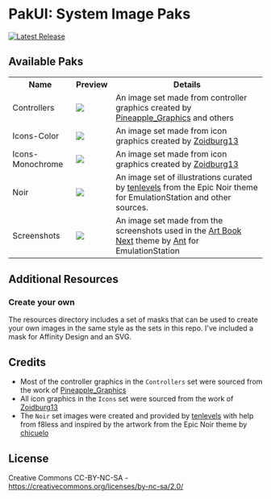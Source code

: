 # PakUI: System Image Paks

[![Latest Release](https://badgers.space/badge/Download/Latest%20Release?icon=eva-download&label=&scale=1.25&corner_radius=s)](https://github.com/anthonycaccese/pakui-system-image-paks/releases/latest)

## Available Paks

<table>
    <tr>
      <th>Name</th>
      <th>Preview</th>
      <th>Details</th>
    </tr>
    <tr>
      <td>Controllers</td>
      <td><image src="https://github.com/user-attachments/assets/55da10ff-6fa1-40c6-a246-d73f4a8e62a0" /></td>
      <td>An image set made from controller graphics created by <a href="https://archive.org/details/full-color-pngs">Pineapple_Graphics</a> and others</td>
    </tr>
    <tr>
      <td>Icons-Color</td>
      <td><image src="https://github.com/user-attachments/assets/d395d259-e436-48d2-91f1-2aa9c99e3878" /></td>
      <td>An image set made from icon graphics created by <a href="https://github.com/Zoidburg13/ES-DE-System-Icon-Set">Zoidburg13</a></td>
    </tr>
    <tr>
      <td>Icons-Monochrome</td>
      <td><image src="https://github.com/user-attachments/assets/8db581d6-62e4-42a4-af86-1511e993257b" /></td>
      <td>An image set made from icon graphics created by <a href="https://github.com/Zoidburg13/ES-DE-System-Icon-Set">Zoidburg13</a></td>
    </tr>
    <tr>
      <td>Noir</td>
      <td><img src="https://github.com/user-attachments/assets/52fbfa83-b867-425c-a3b6-c5a8907b9035" /></td>
      <td>An image set of illustrations curated by <a href="https://www.reddit.com/user/tenlevels/">tenlevels</a> from the Epic Noir theme for EmulationStation and other sources.</td>
    </tr>
    <tr>
      <td>Screenshots</td>
      <td><image src="https://github.com/user-attachments/assets/293e3192-13ae-426a-9183-f3a671550ca5" /></td>
      <td>An image set made from the screenshots used in the <a href="https://github.com/anthonycaccese/art-book-next-es">Art Book Next</a> theme by <a href="https://github.com/anthonycaccese/">Ant</a> for EmulationStation</td>
    </tr>
</table>

## Additional Resources

### Create your own

The resources directory includes a set of masks that can be used to create your own images in the same style as the sets in this repo.  I've included a mask for Affinity Design and an SVG.

## **Credits**

- Most of the controller graphics in the `Controllers` set were sourced from the work of [Pineapple_Graphics](https://archive.org/details/full-color-pngs)
- All icon graphics in the `Icons` set were sourced from the work of [Zoidburg13](https://github.com/Zoidburg13/ES-DE-System-Icon-Set)
- The `Noir` set images were created and provided by [tenlevels](https://www.reddit.com/user/tenlevels/) with help from f8less and inspired by the artwork from the Epic Noir theme by [chicuelo](https://github.com/c64-dev/es-theme-epicnoir)

## **License**
Creative Commons CC-BY-NC-SA - https://creativecommons.org/licenses/by-nc-sa/2.0/
